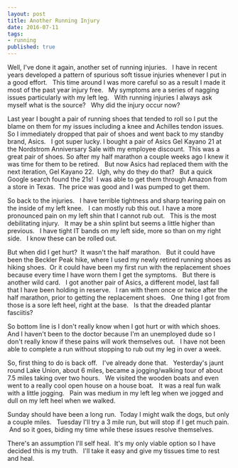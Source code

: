 ```yaml
---
layout: post
title: Another Running Injury
date: 2016-07-11
tags:
- running
published: true
---
```

Well, I've done it again, another set of running injuries.  &nbsp; I have in recent years developed a pattern of spurious soft tissue injuries whenever I put in a good effort. &nbsp; This time around I was more careful so as a result I made it most of the past year injury free. &nbsp; My symptoms are a series of nagging issues particularly with my left leg. &nbsp; With running injuries I always ask myself what is the source? &nbsp; Why did the injury occur now? 

Last year I bought a pair of running shoes that tended to roll so I put the blame on them for my issues including a knee and Achilles tendon issues.&nbsp;  So I immediately dropped that pair of shoes and went back to my standby brand, Asics. &nbsp; I got super lucky.  I bought a pair of Asics Gel Kayano 21 at the Nordstrom Anniversary Sale with my employee discount.&nbsp;  This was a great pair of shoes.  So after my half marathon a couple weeks ago I knew it was time for them to be retired. &nbsp; But now Asics had replaced them with the next iteration, Gel Kayano 22.&nbsp;  Ugh, why do they do that? &nbsp; But a quick Google search found the 21s!  &nbsp;I was able to get them through Amazon from a store in Texas.&nbsp;  The price was good and I was pumped to get them. 

So back to the injuries. &nbsp; I have terrible tightness and sharp tearing pain on the inside of my left knee. &nbsp; I can mostly rub this out.  I have a more pronounced pain on my left shin that I cannot rub out. &nbsp; This is the most debilitating injury. &nbsp; It may be a shin splint but seems a little higher than previous. &nbsp; I have tight IT bands on my left side, more so than on my right side. &nbsp; I know these can be rolled out.

But when did I get hurt?  &nbsp;It wasn't the half marathon. &nbsp; But it could have been the Beckler Peak hike, where I used my newly retired running shoes as hiking shoes.  &nbsp;Or it could have been my first run with the replacement shoes because every time I have worn them I get the symptoms. &nbsp; But there is another wild card. &nbsp; I got another pair of Asics, a different model, last fall that I have been holding in reserve. &nbsp; I ran with them once or twice after the half marathon, prior to getting the replacement shoes. &nbsp; One thing I got from those is a sore left heel, right at the base. &nbsp; Is that the dreaded plantar fasciitis?

So bottom line is I don't really know when I got hurt or with which shoes.  And I haven't been to the doctor because I'm an unemployed dude so I don't really know if these pains will work themselves out. &nbsp; I have not been able to complete a run without stopping to rub out my leg in over a week.

So, first thing to do is back off. &nbsp; I've already done that. &nbsp; Yesterday's jaunt round Lake Union, about 6 miles, became a jogging/walking tour of about 7.5 miles taking over two hours. &nbsp; We visited the wooden boats and even went to a really cool open house on a house boat. &nbsp; It was a real fun walk with a little jogging. &nbsp; Pain was medium in my left leg when we jogged and dull on my left heel when we walked.

Sunday should have been a long run.  &nbsp;Today I might walk the dogs, but only a couple miles. &nbsp; Tuesday I'll try a 3 mile run, but will stop if I get much pain.  &nbsp;And so it goes, biding my time while these issues resolve themselves.

There's an assumption I'll self heal.  &nbsp;It's my only viable option so I have decided this is my truth. &nbsp; I'll take it easy and give my tissues time to rest and heal. 
 



